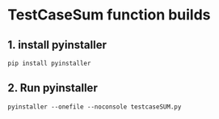 # TestCaseSum function builds

## 1. install pyinstaller

```
pip install pyinstaller
```

## 2. Run pyinstaller

```
pyinstaller --onefile --noconsole testcaseSUM.py
```